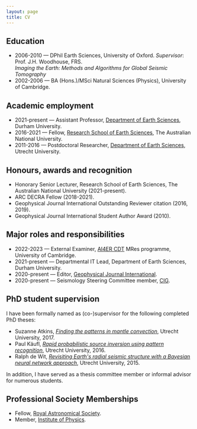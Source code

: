```yaml
---
layout: page
title: CV
---
```


## Education

- 2006-2010 &mdash; DPhil Earth Sciences, University of Oxford. *Supervisor*: Prof. J.H. Woodhouse, FRS.<br />*Imaging the Earth: Methods and Algorithms for Global Seismic Tomography*
- 2002-2006 &mdash; BA (Hons.)/MSci Natural Sciences (Physics), University of Cambridge.

## Academic employment
- 2021-present &mdash; Assistant Professor, [Department of Earth Sciences](https://www.durham.ac.uk/departments/academic/earth-sciences/), Durham University.
- 2016-2021 &mdash; Fellow, [Research School of Earth Sciences](https://earthsciences.anu.edu.au), The Australian National University.
- 2011-2016 &mdash; Postdoctoral Researcher, [Department of Earth Sciences](https://www.uu.nl/en/organisation/faculty-of-geosciences), Utrecht University.

## Honours, awards and recognition
- Honorary Senior Lecturer, Research School of Earth Sciences, The Australian National University (2021-present).
- ARC DECRA Fellow (2018-2021).
- Geophysical Journal International Outstanding Reviewer citation (2016, 2019).
- Geophysical Journal International Student Author Award (2010).

## Major roles and responsibilities
- 2022-2023 &mdash; External Examiner, [AI4ER CDT](https://ai4er-cdt.esc.cam.ac.uk) MRes programme, University of Cambridge.
- 2021-present &mdash; Departmental IT Lead, Department of Earth Sciences, Durham University.
- 2020-present &mdash; Editor, [Geophysical Journal International](https://academic.oup.com/gji).
- 2020-present &mdash; Seismology Steering Committee member, [CIG](https://geodynamics.org).

## PhD student supervision

I have been formally named as (co-)supervisor for the following completed PhD theses:
- Suzanne Atkins, [*Finding the patterns in mantle convection*](http://dspace.library.uu.nl/bitstream/handle/1874/349108/Atkins.pdf), Utrecht University, 2017.
- Paul Käufl, [*Rapid probabilistic source inversion using pattern recognition*](https://dspace.library.uu.nl/bitstream/handle/1874/321502/kaufl.pdf), Utrecht University, 2016.
- Ralph de Wit, [*Revisiting Earth's radial seismic structure with a Bayesian neural network approach*](https://dspace.library.uu.nl/bitstream/handle/1874/315583/dewit.pdf), Utrecht University, 2015.

In addition, I have served as a thesis committee member or informal advisor for numerous students.


## Professional Society Memberships
- Fellow, [Royal Astronomical Society](https://ras.ac.uk/).
- Member, [Institute of Physics](https://www.iop.org/).
